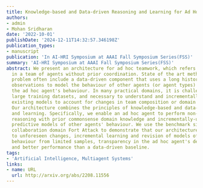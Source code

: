 ```yaml
---
title: Knowledge-based and Data-driven Reasoning and Learning for Ad Hoc Teamwork
authors:
- admin
- Mohan Sridharan
date: '2022-10-01'
publishDate: '2024-12-11T14:32:57.346198Z'
publication_types:
- manuscript
publication: 'In AI-HRI Symposium at AAAI Fall Symposium Series(FSS)'
summary: 'AI-HRI Symposium at AAAI Fall Symposium Series(FSS)'
abstract: We present an architecture for ad hoc teamwork, which refers to collaboration
  in a team of agents without prior coordination. State of the art methods for this
  problem often include a data-driven component that uses a long history of prior
  observations to model the behaviour of other agents (or agent types) and to determine
  the ad hoc agent's behaviour. In many practical domains, it is challenging to find
  large training datasets, and necessary to understand and incrementally extend the
  existing models to account for changes in team composition or domain attributes.
  Our architecture combines the principles of knowledge-based and data-driven reasoning
  and learning. Specifically, we enable an ad hoc agent to perform non-monotonic logical
  reasoning with prior commonsense domain knowledge and incrementally-updated simple
  predictive models of other agents' behaviour. We use the benchmark simulated multi-agent
  collaboration domain Fort Attack to demonstrate that our architecture supports adaptation
  to unforeseen changes, incremental learning and revision of models of other agents'
  behaviour from limited samples, transparency in the ad hoc agent's decision making,
  and better performance than a data-driven baseline.
tags:
- 'Artificial Intelligence, Multiagent Systems'
links:
- name: URL
  url: http://arxiv.org/abs/2208.11556
---
```


